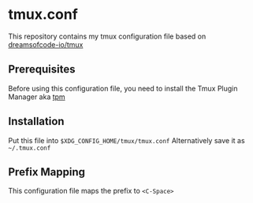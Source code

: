 # tmux.conf
This repository contains my tmux configuration file based on [dreamsofcode-io/tmux](https://github.com/dreamsofcode-io/tmux)

## Prerequisites
Before using this configuration file, you need to install the Tmux Plugin Manager aka [tpm](https://github.com/tmux-plugins/tpm)

## Installation
Put this file into `$XDG_CONFIG_HOME/tmux/tmux.conf`
Alternatively save it as `~/.tmux.conf`

## Prefix Mapping
This configuration file maps the prefix to `<C-Space>`



